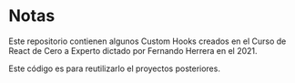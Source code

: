 # Notas

Este repositorio contienen algunos Custom Hooks creados en el Curso de React de Cero a Experto dictado por Fernando Herrera en el 2021.

Este código es para reutilizarlo el proyectos posteriores.